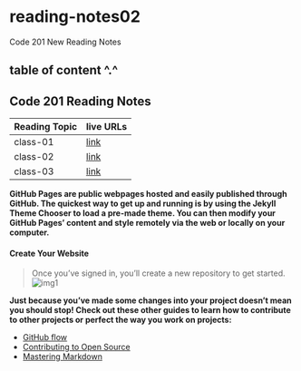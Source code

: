 # reading-notes02
Code 201 New Reading Notes

## table of content ^.^
## Code 201 Reading Notes


| Reading Topic  | live URLs    |
| :------------- | :---------- |
| class-01         |[link](https://mariamalshammari.github.io/reading-notes02/class-01)|
| class-02         |[link]() |
| class-03         |[link]() |




**GitHub Pages are public webpages hosted and easily published through GitHub. The quickest way to get up and running is by using the Jekyll Theme Chooser to load a pre-made theme. You can then modify your GitHub Pages’ content and style remotely via the web or locally on your computer.**

#### Create Your Website
>Once you’ve signed in, you’ll create a new repository to get started.
![img1](https://guides.github.com/features/pages/create-new-repo-button.png)

**Just because you’ve made some changes into your project doesn’t mean you should stop! Check out these other guides to learn how to contribute to other projects or perfect the way you work on projects:**

* [GitHub flow](https://guides.github.com/introduction/flow/)
* [Contributing to Open Source](https://opensource.guide/how-to-contribute/)
* [Mastering Markdown](https://guides.github.com/features/mastering-markdown/)